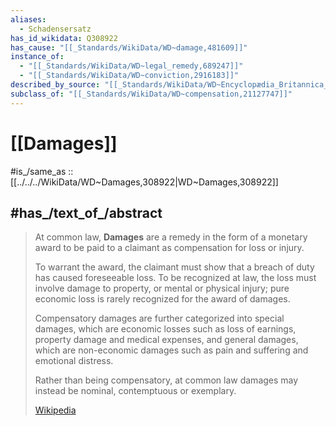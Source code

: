 ```yaml
---
aliases:
  - Schadensersatz
has_id_wikidata: Q308922
has_cause: "[[_Standards/WikiData/WD~damage,481609]]"
instance_of:
  - "[[_Standards/WikiData/WD~legal_remedy,689247]]"
  - "[[_Standards/WikiData/WD~conviction,2916183]]"
described_by_source: "[[_Standards/WikiData/WD~Encyclopædia_Britannica_11th_edition,867541]]"
subclass_of: "[[_Standards/WikiData/WD~compensation,21127747]]"
---
```


# [[Damages]] 

#is_/same_as :: [[../../../WikiData/WD~Damages,308922|WD~Damages,308922]] 

## #has_/text_of_/abstract 

> At common law, **Damages** are a remedy in the form of a monetary award 
> to be paid to a claimant as compensation for loss or injury. 
> 
> To warrant the award, the claimant must show that a breach of duty has caused foreseeable loss. 
> To be recognized at law, the loss must involve damage to property, or mental or physical injury; 
> pure economic loss is rarely recognized for the award of damages.
>
> Compensatory damages are further categorized into special damages, 
> which are economic losses such as loss of earnings, property damage and medical expenses, 
> and general damages, which are non-economic damages 
> such as pain and suffering and emotional distress. 
> 
> Rather than being compensatory, at common law 
> damages may instead be nominal, contemptuous or exemplary.
>
> [Wikipedia](https://en.wikipedia.org/wiki/Damages) 

